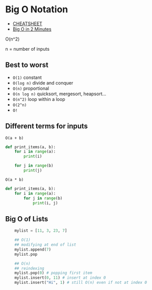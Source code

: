 # Big O Notation
- [CHEATSHEET](https://www.bigocheatsheet.com/)
- [Big O in 2 Minutes](https://www.youtube.com/watch?v=4TUgqm2gJkE)

O(n^2)

n = number of inputs

## Best to worst
- `O(1)` constant
- `O(log n)` divide and conquer
- `O(n)` proportional
- `O(n log n)` quicksort, mergesort, heapsort...
- `O(n^2)` loop within a loop 
- `O(2^n)`
- `O!`

## Different terms for inputs
`O(a + b)`
```python
def print_items(a, b):
    for i in range(a):
        print(i)

    for j in range(b)
        print(j)
```

`O(a * b)`
```python
def print_items(a, b):
    for i in range(a):
        for j in range(b)
            print(i, j)
```

## Big O of Lists
```python
    mylist = [11, 3, 23, 7]

    ## O(1)
    ## modifying at end of list
    mylist.append(7)
    mylist.pop

    ## O(n)
    ## reindexing
    mylist.pop(0) # popping first item
    mylist.insert(0, 11) # insert at index 0
    mylist.insert("Hi", 1) # still O(n) even if not at index 0
```
